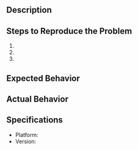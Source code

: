 ## Description

<!-- Thanks for your report! Please describe your problem or request here.
For questions, use https://github.com/martinvonz/jj/discussions/new instead.
Feel free to remove any of the sections below if they don't seem useful. -->


## Steps to Reproduce the Problem

1.
1.
1.

## Expected Behavior


## Actual Behavior


## Specifications

- Platform:
- Version:
